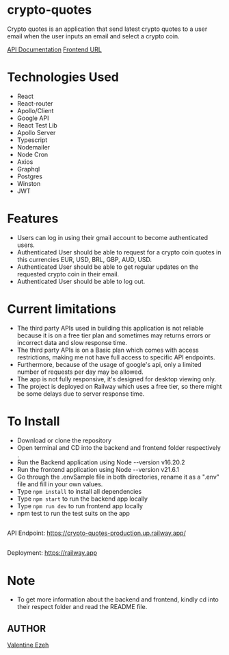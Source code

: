 # crypto-quotes
Crypto quotes is an application that send latest crypto quotes to a user email when the user inputs an email and select a crypto coin.

[API Documentation](https://crypto-quotes-production.up.railway.app/)
[Frontend URL](https://ancient-turn-production.up.railway.app/)

# Technologies Used
- React
- React-router
- Apollo/Client
- Google API
- React Test Lib
- Apollo Server
- Typescript
- Nodemailer
- Node Cron
- Axios
- Graphql
- Postgres
- Winston
- JWT

# Features
- Users can log in using their gmail account to become authenticated users.
- Authenticated User should be able to request for a crypto coin quotes in this currencies EUR, USD, BRL, GBP, AUD, USD.
- Authenticated User should be able to get regular updates on the requested crypto coin in their email.
- Authenticated User should be able to log out.

# Current limitations
- The third party APIs used in building this application is not reliable because it is on a free tier plan and sometimes may returns errors or incorrect data and slow response time.
- The third party APIs is on a Basic plan which comes with access restrictions, making me not have full access to specific API endpoints.
- Furthermore, because  of the usage of google's api, only a limited number of requests per day may be allowed.
- The app is not fully responsive, it's designed for desktop viewing only.
- The project is deployed on Railway which uses a free tier, so there might be some delays due to server response time.

# To Install
- Download or clone the repository
- Open terminal and CD into the backend and frontend folder respectively .
- Run the Backend application using Node --version v16.20.2
- Run the frontend application using Node --version v21.6.1
- Go through the .envSample file  in both directories, rename it as a ".env" file and fill in your own values.
- Type `npm install` to install all dependencies
- Type `npm start` to run the backend app locally
- Type `npm run dev` to run frontend app locally
- npm test to run the test suits on the app

##
API Endpoint: https://crypto-quotes-production.up.railway.app/

##
Deployment: https://railway.app

# Note
- To get more information about the backend and frontend, kindly cd into their respect folder and read the README file.

## AUTHOR
[Valentine Ezeh](https://github.com/valentineezeh/crypto-quotes)

